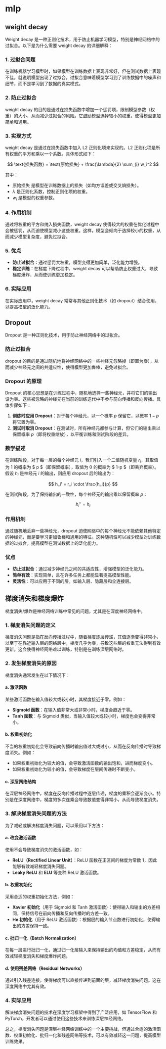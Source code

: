 # mlp
## weight decay

Weight decay 是一种正则化技术，用于防止机器学习模型，特别是神经网络中的过拟合。以下是为什么需要 weight decay 的详细解释：

### 1. 过拟合问题
在训练机器学习模型时，如果模型在训练数据上表现非常好，但在测试数据上表现不佳，就说明模型出现了过拟合。过拟合意味着模型学习到了训练数据中的噪声和细节，而不是学习到了数据的真实模式。

### 2. 防止过拟合
weight decay 的目的是通过在损失函数中增加一个惩罚项，限制模型参数（权重）的大小，从而减少过拟合的风险。它鼓励模型选择较小的权重，使得模型更加简单和通用。

### 3. 实现方式
weight decay 是通过在损失函数中加入 L2 正则化项来实现的。L2 正则化项是所有权重的平方和乘以一个系数。具体形式如下：

$$ \text{损失函数} = \text{原始损失} + \frac{\lambda}{2} \sum_{i} w_i^2 $$

其中：
- $\text{原始损失}$ 是模型在训练数据上的损失（如均方误差或交叉熵损失）。
- $\lambda$ 是正则化系数，控制正则化项的权重。
- $w_i$ 是模型的权重参数。

### 4. 作用机制
通过将权重的平方和纳入损失函数，weight decay 使得较大的权重在优化过程中会被惩罚，从而迫使模型减小这些权重。这样，模型会倾向于选择较小的权重，从而减少模型复杂度，避免过拟合。

### 5. 优点
- **防止过拟合**：通过惩罚大权重，模型变得更加简单，泛化能力增强。
- **稳定训练**：在梯度下降过程中，weight decay 可以帮助防止权重过大，导致梯度爆炸，从而使训练更加稳定。

### 6. 实际应用
在实际应用中，weight decay 常常与其他正则化技术（如 dropout）结合使用，以提高模型的泛化能力。

## Dropout

Dropout 是一种正则化技术，用于防止神经网络中的过拟合。

### 防止过拟合
dropout 的目的是通过随机地将神经网络中的一些神经元忽略掉（即置为零），从而减少神经元之间的共适应性，使得模型更加鲁棒，避免过拟合。

### Dropout 的原理
Dropout 的核心思想是在训练过程中，随机地选择一些神经元，并将它们的输出设为零。这些被忽略的神经元在当前的训练迭代中不参与前向传播和反向传播。具体步骤如下：

1. **训练时应用 Dropout**：对于每个神经元，以一个概率 $p$ 保留它，以概率 $1-p$ 将它置为零。
2. **测试时取消 Dropout**：在测试时，所有神经元都参与计算，但它们的输出乘以保留概率 $p$（即将权重缩放），以平衡训练和测试阶段的差异。

### 数学描述
在训练阶段，对于每一层的每个神经元 $i$，我们引入一个二值随机变量 $r_i$，其取值为 1 的概率为 $ p $（即保留概率），取值为 0 的概率为 $ 1-p $（即丢弃概率）。假设 $h_i$ 是神经元 $i$ 的输出，则应用 dropout 后的输出为：

$$ h_i' = r_i \cdot \frac{h_i}{p} $$

在测试阶段，为了保持输出的一致性，每个神经元的输出乘以保留概率 $p$：

$$ h_i'' = h_i $$

### 作用机制
通过随机地丢弃一些神经元，dropout 迫使网络中的每个神经元不能依赖其他特定的神经元，而是要学习更加鲁棒和通用的特征。这种随机性可以减少模型对训练数据的过拟合，提高模型在测试数据上的泛化能力。

### 优点
- **防止过拟合**：通过减少神经元之间的共适应性，增强模型的泛化能力。
- **简单有效**：实现简单，且在许多任务上都能显著提高模型性能。
- **灵活性**：可以应用于不同的层，如输入层、隐藏层和全连接层。

## 梯度消失和梯度爆炸

梯度消失/爆炸是神经网络训练中常见的问题，尤其是在深度神经网络中。

### 1. 梯度消失问题的定义
梯度消失问题是指在反向传播过程中，随着梯度逐层传递，其值逐渐变得非常小，以至于在靠近输入层的网络层中，梯度几乎为零，导致这些层的权重无法得到有效更新。这会使得神经网络难以训练，特别是在训练深层网络时。

### 2. 发生梯度消失的原因
梯度消失通常发生在以下情况下：

#### a. 激活函数
某些激活函数在输入值较大或较小时，其梯度接近于零。例如：
- **Sigmoid 函数**：在输入值非常大或非常小时，梯度会趋近于零。
- **Tanh 函数**：与 Sigmoid 类似，当输入值较大或较小时，梯度也会变得非常小。

#### b. 权重初始化
不当的权重初始化会导致前向传播时输出值过大或过小，从而在反向传播时导致梯度消失。例如：
- 如果权重初始化为较大的值，会导致激活函数的输出饱和，进而梯度变小。
- 如果权重初始化为较小的值，会导致梯度在层间传递时不断变小。

#### c. 深层网络结构
在深层神经网络中，梯度在反向传播过程中逐层传递，梯度的乘积会逐渐变小。特别是在深度网络中，梯度的多次连乘会导致数值变得非常小，从而导致梯度消失。

### 3. 解决梯度消失问题的方法
为了减轻或解决梯度消失问题，可以采用以下方法：

#### a. 改变激活函数
使用不会导致梯度消失的激活函数，如：
- **ReLU（Rectified Linear Unit）**：ReLU 函数在正区间的梯度为常数 1，因此能够有效减轻梯度消失问题。
- **Leaky ReLU** 和 **ELU** 等变种 ReLU 激活函数。

#### b. 权重初始化
采用合适的权重初始化方法，例如：
- **Xavier 初始化**（用于 Sigmoid 和 Tanh 激活函数）：使得输入和输出的方差相同，保持信号在前向传播和反向传播时的方差一致。
- **He 初始化**（用于 ReLU 激活函数）：根据层的输入节点数进行初始化，使得输出的方差保持一致。

#### c. 批归一化（Batch Normalization）
在每一层进行批归一化，通过归一化层输入来保持输出的均值和方差稳定，从而有效减轻梯度消失和梯度爆炸问题。

#### d. 使用残差网络（Residual Networks）
通过引入残差连接，使得梯度可以直接传递到前面的层，减轻梯度消失问题。这在深度网络中尤其有效。

### 4. 实际应用
解决梯度消失问题的技术在深度学习框架中得到了广泛应用，如 TensorFlow 和 PyTorch，开发者可以通过使用这些技术来训练深层神经网络。

总之，梯度消失问题是深层神经网络训练中的一个主要挑战，但通过合适的激活函数、权重初始化、批归一化和残差网络等技术，可以有效减轻这一问题，提高模型训练效果。
